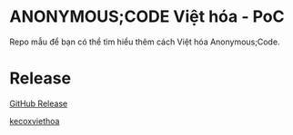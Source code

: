 # ANONYMOUS;CODE Việt hóa - PoC

Repo mẫu để bạn có thể tìm hiểu thêm cách Việt hóa Anonymous;Code.

# Release
[GitHub Release](https://github.com/kecox42069/HaloWars_VietHoa/releases/tag/release/)

[kecoxviethoa](https://download.kecoxviethoa.me/k5/acvh.zip)
